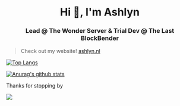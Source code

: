 <h1 align="center"> Hi 👋, I'm Ashlyn</h1> 
<h3 align="center">Lead @ The Wonder Server & Trial Dev @ The Last BlockBender</h3>

> Check out my website! [ashlyn.nl](https://ashlyn.nl)

[![Top Langs](https://github-readme-stats.vercel.app/api/top-langs/?username=ashlyndev)](https://github.com/anuraghazra/github-readme-stats)

[![Anurag's github stats](https://github-readme-stats.vercel.app/api?username=ashlyndev)](https://github.com/anuraghazra/github-readme-stats)


Thanks for stopping by

![](https://i.imgur.com/A6MxugZ.png)
